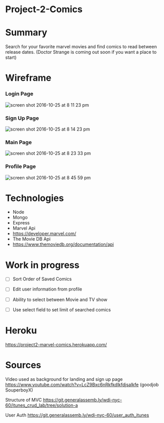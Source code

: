 # Project-2-Comics

# Summary #
Search for your favorite marvel movies and find comics to read between release dates. (Doctor Strange is coming out soon if you want a place to start)

# Wireframe #
### Login Page 

![screen shot 2016-10-25 at 8 11 23 pm](https://cloud.githubusercontent.com/assets/20092541/19730955/d162ceb0-9b69-11e6-932d-7df29bccd9bc.png)

### Sign Up Page ###

![screen shot 2016-10-25 at 8 14 23 pm](https://cloud.githubusercontent.com/assets/20092541/19730987/f632105c-9b69-11e6-8e17-18bea74f450b.png)

### Main Page ###

![screen shot 2016-10-25 at 8 23 33 pm](https://cloud.githubusercontent.com/assets/20092541/19731000/0103158a-9b6a-11e6-8b76-798fbb9c5d51.png)

### Profile Page ###

![screen shot 2016-10-25 at 8 45 59 pm](https://cloud.githubusercontent.com/assets/20092541/19731018/0c8bb9ca-9b6a-11e6-9dc6-3443e7410578.png)

# Technologies #
 * Node
 * Mongo
 * Express
 * Marvel Api
  * https://developer.marvel.com/
 * The Movie DB Api
  * https://www.themoviedb.org/documentation/api

# Work in progress #
- [ ] Sort Order of Saved Comics
- [ ] Edit user information from profile 
- [ ] Ability to select between Movie and TV show
- [ ] Use select field to set limit of searched comics
          

# Heroku #
https://project2-marvel-comics.herokuapp.com/

# Sources #
Video used as background for landing and sign up page https://www.youtube.com/watch?v=LcZ9Bxc6nRkfkdlkfdjsalkfe (goodjob SouperboyX)


Structure of MVC https://git.generalassemb.ly/wdi-nyc-60/itunes_crud_lab/tree/solution-a

User Auth https://git.generalassemb.ly/wdi-nyc-60/user_auth_itunes




